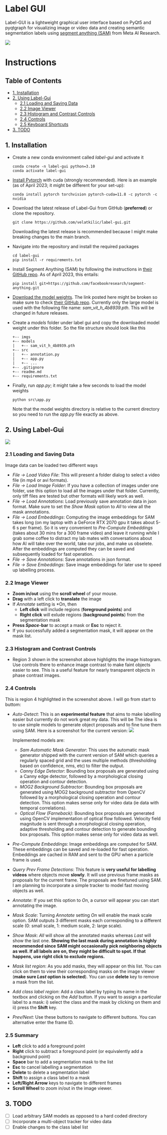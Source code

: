 # Label GUI
Label-GUI is a lightweight graphical user interface based on PyQt5 and pyqtgraph for visualizing image or video data and creating semantic segmentation labels using [segment anything (SAM)](https://github.com/facebookresearch/segment-anything) from Meta AI Research. 

![](./imgs/gui.png)

# Instructions
## Table of Contents
- [1. Installation](#installation)
- [2. Using Label-Gui](#using)
    - [2.1 Loading and Saving Data](#load_save)
    - [2.2 Image Viewer](#viewer)
    - [2.3 Histogram and Contrast Controls](#contrast)
    - [2.4 Controls](#controls)
    - [2.5 Keyboard Shortcuts](#summary)
- [3. TODO](#todo)

## 1. Installation <a name="installation"></a>
- Create a new conda environment called *label-gui* and activate it
    ```
    conda create -n label-gui python=3.10
    conda activate label-gui
    ```
- [Install Pytorch](https://pytorch.org/) with cuda (strongly recommended). Here is an example (as of April 2023; it might be different for your set-up):
    ```
    conda install pytorch torchvision pytorch-cuda=11.8 -c pytorch -c nvidia
    ```

- Download the latest release of Label-Gui from GitHub (**preferred**) or clone the repository.
    ```
    git clone https://github.com/velatkilic/label-gui.git
    ```

    Downloading the latest release is recommended because I might make breaking changes to the main branch.
- Navigate into the repository and install the required packages
    ```
    cd label-gui
    pip install -r requirements.txt
    ```
- Install Segment Anything (SAM) by following the instructions in [their GitHub repo](https://github.com/facebookresearch/segment-anything). As of April 2023, this entails:
    ```
    pip install git+https://github.com/facebookresearch/segment-anything.git
    ```
- [Download the model weights](https://dl.fbaipublicfiles.com/segment_anything/sam_vit_h_4b8939.pth). The link posted here might be broken so make sure to check [their GitHub repo](https://github.com/facebookresearch/segment-anything). Currently only the large model is used with the following file name: *sam_vit_h_4b8939.pth*. This will be changed in future releases. 
- Create a *models* folder under label gui and copy the downloaded model weight under this folder. So the file structure should look like this
    ```
    +-- imgs
    +-- models
    |   +-- sam_vit_h_4b8939.pth
    +-- src
    |   +-- annotation.py
    |   +-- app.py
    |   +-- ...
    +-- .gitignore
    +-- readme.md
    +-- requirements.txt
    ```
- Finally, run *app.py*; it might take a few seconds to load the model weights
    ```
    python src\app.py
    ```
    Note that the model weights directory is relative to the current directory so you need to run the *app.py* file exactly as above.

## 2. Using Label-Gui <a name="using"></a>
![](./imgs/panels.png)
### 2.1 Loading and Saving Data <a name="load_save"></a>
Image data can be loaded two different ways
- *File -> Load Video File*: This will present a folder dialog to select a video file (in mp4 or avi formats).
- *File -> Load Image Folder*: If you have a collection of images under one folder, use this option to load all the images under that folder. Currently, only tiff files are tested but other formats will likely work as well.
- *File -> Load Annotations*: Load previously save annotation data in json format. Make sure to set the *Show Mask* option to *All* to view all the mask annotations.
- *File -> Load Embeddings*: Computing the image embeddings for SAM takes long (on my laptop with a GeForce RTX 2070 gpu it takes about 5-6 s per frame). So it is very convenient to *Pre-Compute Embeddings* (takes about 30 mins for a 300 frame video) and leave it running while I grab some coffee to distract my lab mates with conversations about how AI will take over the world, take our jobs, and make us obselete. After the embeddings are computed they can be saved and subsequently loaded for fast operation. 
- *File -> Save Annotations*: Save annotations in json format.
- *File -> Save Embeddings*: Save image embeddings for later use to speed up labelling process. 

### 2.2 Image Viewer <a name="viewer"></a>
- **Zoom in/out** using the **scroll wheel** of your mouse.
- **Drag** with a left click to **translate** the image
- If *Annotate* setting is *On, then
    - **Left click** will include regions (**foreground points**) and
    - **Right click** will exlude regions (**background points**) from the segmentation mask
- **Press *Space*-bar** to accept a mask or **Esc** to reject it.
- If you successfully added a segmentation mask, it will appear on the mask list.

### 2.3 Histogram and Contrast Controls <a name="contrast"></a>
- Region 3 shown in the screenshot above highlights the image histogram. Use controls there to enhance image contrast to make faint objects easier to see. This is a useful feature for nearly transparent objects in phase contrast images.

### 2.4 Controls <a name="controls"></a>
This is region 4 highlighted in the screenshot above. I will go from start to buttom:
- *Auto-Detect*: This is an **experimental feature** that aims to make labelling easier but currently do not work great my data. This will be  The idea is to use simple models to generate object proposals and to fine tune them using SAM. Here is a screenshot for the current version: 
![](./imgs/auto_detect.png)

    Implemented models are:
    - *Sam Automatic Mask Generator*: This uses the automatic mask generator shipped with the current version of SAM which queries a regularly spaced grid and the uses multiple methods (thresholding based on confidence, nms, etc) to filter the output.
    - *Canny Edge Detector*: Bounding box proposals are generated using a Canny edge detector, followed by a morphological closing operation and contour detection.
    - *MOG2 Background Subtractor*: Bounding box proposals are generated using MOG2 background subtractor from OpenCV followed by a morphological closing operation and contour detection. This option makes sense only for video data (ie data with temporal correlations).
    - *Optical Flow (Farneback)*: Bounding box proposals are generated using OpenCV implementation of optical flow followed. Velocity field magnitude is sent through a morphological closing operation, adaptive thresholding and contour detection to generate bounding box proposals. This option makes sense only for video data as well.

- *Pre-Compute Embeddings*: Image embeddings are computed for SAM. These embeddings can be saved and re-loaded for fast operation. Embeddings are cached in RAM and sent to the GPU when a particle frame is used.

- *Query Prev Frame Detections*: This feature is **very useful for labelling videos** where objects move **slowly**. It will use previous frame masks as proposals for the current frame. The proposals are finetuned using SAM. I am planning to incorporate a simple tracker to model fast moving objects as well.

- *Annotate*: If you set this option to *On*, a cursor will appear you can start annotating the image. 

- *Mask Scale*: Turning *Annotate* setting *On* will enable the mask scale option. SAM outputs 3 different masks each corresponding to a different scale (0: small scale, 1: medium scale, 2: large scale).

- *Show Mask*: *All* will show all the annotated masks whereas *Last* will show the last one. **Showing the last mask during annotation is highly recommended since SAM might occasionally pick neighboring objects as well. If all labels are on, they might be difficult to spot. If that happens, use right click to exclude regions.**

- *Mask list region*: As you add masks, they will appear on this list. You can click on them to view their corresponding masks on the image viewer (**make sure *Last* option is selected**). You can use **delete** key to remove a mask from the list.

- *Add class label region*: Add a class label by typing its name in the textbox and clicking on the *Add* button. If you want to assign a particular label to a mask: i) select the class and the mask by clicking on them and ii) press the **Shift** key.

- *Prev/Next*: Use these buttons to navigate to different buttons. You can alternative enter the frame ID.

### 2.5 Summary <a name="summary"></a>
- **Left** click to add a foreground point
- **Right** click to subtract a foreground point (or equivalently add a background point)
- **Space** bar to add a segmentation mask to the list
- **Esc** to cancel labelling a segmentation 
- **Delete** to delete a segmentation label
- **Shift** to assign a class label to a mask
- **Left/Right Arrow** keys to navigate to different frames
- **Scroll Wheel** to zoom in/out in the image viewer.

## 3. TODO <a name="todo"></a>
- [ ] Load arbitrary SAM models as opposed to a hard coded directory
- [ ] Incorporate a multi-object tracker for video data
- [ ] Enable changes to the class label list
